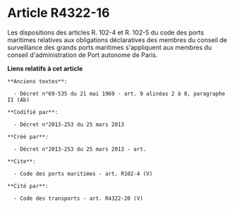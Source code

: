 # Article R4322-16

Les dispositions des articles R. 102-4 et R. 102-5 du code des ports maritimes relatives aux obligations déclaratives des
membres du conseil de surveillance des grands ports maritimes s'appliquent aux membres du conseil d'administration de Port
autonome de Paris.

**Liens relatifs à cet article**

	**Anciens textes**:

	  - Décret n°69-535 du 21 mai 1969 - art. 9 alinéas 2 à 8, paragraphe II (Ab)

	**Codifié par**:

	  - Décret n°2013-253 du 25 mars 2013

	**Créé par**:

	  - Décret n°2013-253 du 25 mars 2013 - art.

	**Cite**:

	  - Code des ports maritimes - art. R102-4 (V)

	**Cité par**:

	  - Code des transports - art. R4322-20 (V)
